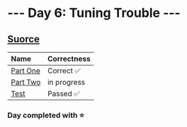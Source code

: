 # --- Day 6: Tuning Trouble ---

## [Suorce](http://adventofcode.com/2022/day/6)

| Name                                                                                      | Correctness |
| :---------------------------------------------------------------------------------------- | :---------- |
| [Part One](https://github.com/ssynowiec/AdventOfCode/blob/main/2022/Day%2006/part-one.js) | Correct ✅  |
| [Part Two](https://github.com/ssynowiec/AdventOfCode/blob/main/2022/Day%2006/part-two.js) | in progress |
| [Test](https://github.com/ssynowiec/AdventOfCode/blob/main/2022/Day%2006/test.js)         | Passed ✅   |

### Day completed with ⭐
